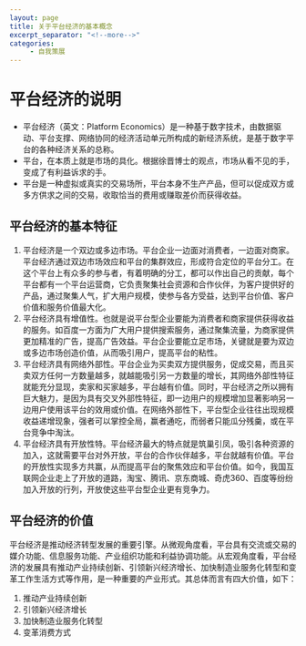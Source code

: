 ```yaml
---
layout: page
title: 关于平台经济的基本概念
excerpt_separator: "<!--more-->"
categories:
     - 自我策展
---
```

# 平台经济的说明
<!--more-->
* 平台经济（英文：Platform Economics）是一种基于数字技术，由数据驱动、平台支撑、网络协同的经济活动单元所构成的新经济系统，是基于数字平台的各种经济关系的总称。  
* 平台，在本质上就是市场的具化。根据徐晋博士的观点，市场从看不见的手，变成了有利益诉求的手。  
* 平台是一种虚拟或真实的交易场所，平台本身不生产产品，但可以促成双方或多方供求之间的交易，收取恰当的费用或赚取差价而获得收益。


## 平台经济的基本特征
1. 平台经济是一个双边或多边市场。平台企业一边面对消费者，一边面对商家。平台经济通过双边市场效应和平台的集群效应，形成符合定位的平台分工。在这个平台上有众多的参与者，有着明确的分工，都可以作出自己的贡献，每个平台都有一个平台运营商，它负责聚集社会资源和合作伙伴，为客户提供好的产品，通过聚集人气，扩大用户规模，使参与各方受益，达到平台价值、客户价值和服务价值最大化。
2. 平台经济具有增值性。也就是说平台型企业要能为消费者和商家提供获得收益的服务。如百度一方面为广大用户提供搜索服务，通过聚集流量，为商家提供更加精准的广告，提高广告效益。平台企业要能立足市场，关键就是要为双边或多边市场创造价值，从而吸引用户，提高平台的粘性。
3. 平台经济具有网络外部性。平台企业为买卖双方提供服务，促成交易，而且买卖双方任何一方数量越多，就越能吸引另一方数量的增长，其网络外部性特征就能充分显现，卖家和买家越多，平台越有价值。同时，平台经济之所以拥有巨大魅力，是因为具有交叉外部性特征，即一边用户的规模增加显著影响另一边用户使用该平台的效用或价值。在网络外部性下，平台型企业往往出现规模收益递增现象，强者可以掌控全局，赢者通吃，而弱者只能瓜分残羹，或在平台竞争中淘汰。
4. 平台经济具有开放性特。平台经济最大的特点就是筑巢引凤，吸引各种资源的加入，这就需要平台对外开放，平台的合作伙伴越多，平台就越有价值。平台的开放性实现多方共赢，从而提高平台的聚焦效应和平台价值。如今，我国互联网企业走上了开放的道路，淘宝、腾讯、京东商城、奇虎360、百度等纷纷加入开放的行列，开放使这些平台型企业更有竞争力。


## 平台经济的价值
平台经济是推动经济转型发展的重要引擎。从微观角度看，平台具有交流或交易的媒介功能、信息服务功能、产业组织功能和利益协调功能。从宏观角度看，平台经济的发展具有推动产业持续创新、引领新兴经济增长、加快制造业服务化转型和变革工作生活方式等作用，是一种重要的产业形式。其总体而言有四大价值，如下：
1. 推动产业持续创新
2. 引领新兴经济增长
3. 加快制造业服务化转型
4. 变革消费方式
